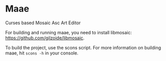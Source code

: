 Maae
====

Curses based Mosaic Asc Art Editor

For building and running maae, you need to install libmosaic:
https://github.com/gilzoide/libmosaic.

To build the project, use the scons script.
For more information on building maae, hit `scons -h` in your console.
